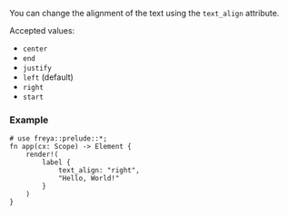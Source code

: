 You can change the alignment of the text using the `text_align` attribute.

Accepted values:

- `center`
- `end`
- `justify`
- `left` (default)
- `right`
- `start`

### Example

```rust, no_run
# use freya::prelude::*;
fn app(cx: Scope) -> Element {
    render!(
        label {
            text_align: "right",
            "Hello, World!"
        }
    )
}
```

